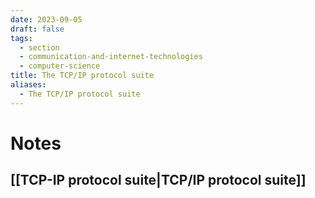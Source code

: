 ```yaml
---
date: 2023-09-05
draft: false
tags:
  - section
  - communication-and-internet-technologies
  - computer-science
title: The TCP/IP protocol suite
aliases:
  - The TCP/IP protocol suite
---
```

# Notes

## [[TCP-IP protocol suite|TCP/IP protocol suite]]